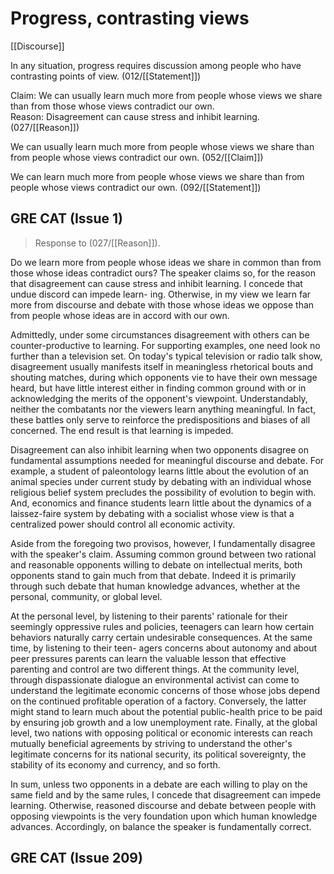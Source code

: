# Progress, contrasting views

[[Discourse]]

In any situation, progress requires discussion among people who have contrasting points of view. (012/[[Statement]])

Claim: We can usually learn much more from people whose views we share than from those whose views contradict our own.<br>
Reason: Disagreement can cause stress and inhibit learning. (027/[[Reason]])

We can usually learn much more from people whose views we share than from people whose views contradict our own. (052/[[Claim]])

We can learn much more from people whose views we share than from people whose views contradict our own.
(092/[[Statement]])

## GRE CAT (Issue 1)
> Response to (027/[[Reason]]).

Do we learn more from people whose ideas we share in common than from those whose ideas contradict ours?
The speaker claims so, for the reason that disagreement can cause stress and inhibit learning.
I concede that undue discord can impede learn- ing.
Otherwise, in my view we learn far more from discourse and debate with those whose ideas we oppose than from people whose ideas are in accord with our own.

Admittedly, under some circumstances disagreement with others can be counter-productive to learning.
For supporting examples, one need look no further than a television set.
On today's typical television or radio talk show, disagreement usually manifests itself in meaningless rhetorical bouts and shouting matches, during which opponents vie to have their own message heard, but have little interest either in finding common ground with or in acknowledging the merits of the opponent's viewpoint.
Understandably, neither the combatants nor the viewers learn anything meaningful.
In fact, these battles only serve to reinforce the predispositions and biases of all concerned.
The end result is that learning is impeded.

Disagreement can also inhibit learning when two opponents disagree on fundamental assumptions needed for meaningful discourse and debate.
For example, a student of paleontology learns little about the evolution of an animal species under current study by debating with an individual whose religious belief system precludes the possibility of evolution to begin with.
And, economics and finance students learn little about the dynamics of a laissez-faire system by debating with a socialist whose view is that a centralized power should control all economic activity.

Aside from the foregoing two provisos, however, I fundamentally disagree with the speaker's claim.
Assuming common ground between two rational and reasonable opponents willing to debate on intellectual merits, both opponents stand to gain much from that debate.
Indeed it is primarily through such debate that human knowledge advances, whether at the personal, community, or global level.

At the personal level, by listening to their parents' rationale for their seemingly oppressive rules and policies, teenagers can learn how certain behaviors naturally carry certain undesirable consequences.
At the same time, by listening to their teen- agers concerns about autonomy and about peer pressures parents can learn the valuable lesson that effective parenting and control are two different things.
At the community level, through dispassionate dialogue an environmental activist can come to understand the legitimate economic concerns of those whose jobs depend on the continued profitable operation of a factory.
Conversely, the latter might stand to learn much about the potential public-health price to be paid by ensuring job growth and a low unemployment rate.
Finally, at the global level, two nations with opposing political or economic interests can reach mutually beneficial agreements by striving to understand the other's legitimate concerns for its national security, its political sovereignty, the stability of its economy and currency, and so forth.

In sum, unless two opponents in a debate are each willing to play on the same field and by the same rules, I concede that disagreement can impede learning.
Otherwise, reasoned discourse and debate between people with opposing viewpoints is the very foundation upon which human knowledge advances.
Accordingly, on balance the speaker is fundamentally correct.

## GRE CAT (Issue 209)